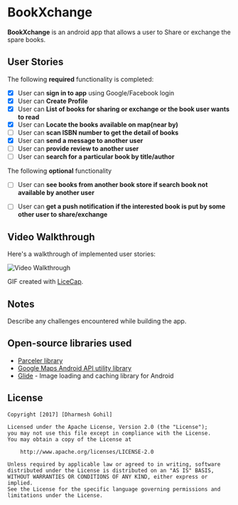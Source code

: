 # BookXchange

**BookXchange** is an android app that allows a user to Share or exchange the spare books.

## User Stories

The following **required** functionality is completed:

* [x]	User can **sign in to app** using Google/Facebook login
* [x]	User can **Create Profile**
* [x]	User can **List of books for sharing or exchange or the book user wants to read**
* [x]	User can **Locate the books available on map(near by)**
* [ ]	User can **scan ISBN number to get the detail of books**
* [x]	User can **send a message to another user**
* [ ]	User can **provide review to another user**
* [ ]	User can **search for a particular book by title/author**

The following **optional** functionality

* [ ]	User can **see books from another book store if search book not available by another user**
* [ ]	User can **get a push notification if the interested book is put by some other user to share/exchange**


## Video Walkthrough

Here's a walkthrough of implemented user stories:

<img src='https://imgur.com/AJ5uDpS' title='Video Walkthrough' width='' alt='Video Walkthrough' />

GIF created with [LiceCap](http://www.cockos.com/licecap/).

## Notes

Describe any challenges encountered while building the app.

## Open-source libraries used

- [Parceler library](http://guides.codepath.com/android/Using-Parceler)
- [Google Maps Android API utility library](https://github.com/googlemaps/android-maps-utils)
- [Glide](http://inthecheesefactory.com/blog/get-to-know-glide-recommended-by-google/en) - Image loading and caching library for Android

## License

    Copyright [2017] [Dharmesh Gohil]

    Licensed under the Apache License, Version 2.0 (the "License");
    you may not use this file except in compliance with the License.
    You may obtain a copy of the License at

        http://www.apache.org/licenses/LICENSE-2.0

    Unless required by applicable law or agreed to in writing, software
    distributed under the License is distributed on an "AS IS" BASIS,
    WITHOUT WARRANTIES OR CONDITIONS OF ANY KIND, either express or implied.
    See the License for the specific language governing permissions and
    limitations under the License.
